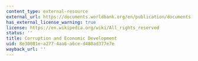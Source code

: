 ```yaml
---
content_type: external-resource
external_url: https://documents.worldbank.org/en/publication/documents-reports/documentdetail/799831538245192753/helping-countries-combat-corruption-the-role-of-the-world-bank
has_external_license_warning: true
license: https://en.wikipedia.org/wiki/All_rights_reserved
status: ''
title: Corruption and Economic Development
uid: 8e30081e-a277-4aa6-a6ce-d480ad377e7e
wayback_url: ''
---
```

